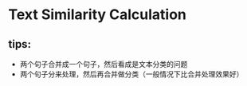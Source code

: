 # Text Similarity Calculation
## tips:
- 两个句子合并成一个句子，然后看成是文本分类的问题
- 两个句子分来处理，然后再合并做分类（一般情况下比合并处理效果好）


